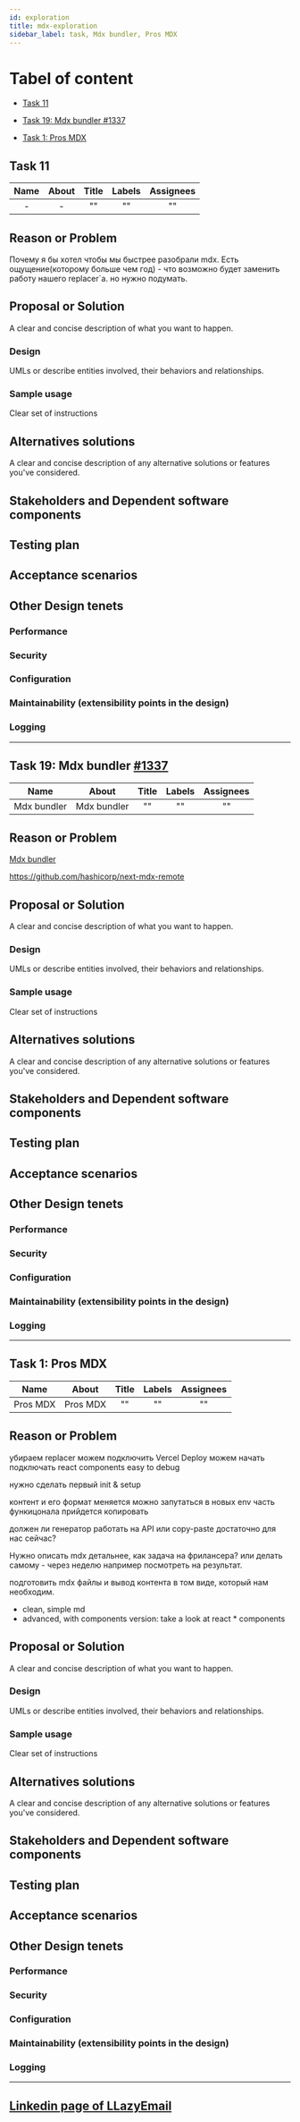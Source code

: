 ```yaml
---
id: exploration
title: mdx-exploration
sidebar_label: task, Mdx bundler, Pros MDX
---
```


# Tabel of content

- [Task 11](#task-11)

- [Task 19: Mdx bundler #1337](#task-19-mdx-bundler-1337)

- [Task 1: Pros MDX](#task-1-pros-mdx)

## Task 11

| Name   | About  | Title  | Labels  | Assignees  |
| :-----: | :-----: | :-----: | :-----: | :-----: |
| - | - | "" | "" | "" |

## Reason or Problem

Почему я бы хотел чтобы мы быстрее разобрали mdx. Есть ощущение(которому больше чем год) - что возможно будет заменить работу нашего replacer`a.
но нужно подумать.

## Proposal or Solution

A clear and concise description of what you want to happen.

### Design

UMLs or describe entities involved, their behaviors and relationships.

### Sample usage

Clear set of instructions

## Alternatives solutions

A clear and concise description of any alternative solutions or features you've considered.

## Stakeholders and Dependent software components

## Testing plan

## Acceptance scenarios

## Other Design tenets

### Performance

### Security

### Configuration

### Maintainability (extensibility points in the design)

### Logging

----

## Task 19: Mdx bundler [#1337](https://github.com/LLazyEmail/markdown-to-email/issues/1337)

| Name   | About  | Title  | Labels  | Assignees  |
| :-----: | :-----: | :-----: | :-----: | :-----: |
| Mdx bundler | Mdx bundler | "" | "" | "" |

## Reason or Problem

[Mdx bundler](https://github.com/kentcdodds/mdx-bundler)

https://github.com/hashicorp/next-mdx-remote

## Proposal or Solution

A clear and concise description of what you want to happen.

### Design

UMLs or describe entities involved, their behaviors and relationships.

### Sample usage

Clear set of instructions

## Alternatives solutions

A clear and concise description of any alternative solutions or features you've considered.

## Stakeholders and Dependent software components

## Testing plan

## Acceptance scenarios

## Other Design tenets

### Performance

### Security

### Configuration

### Maintainability (extensibility points in the design)

### Logging

----

## Task 1: Pros MDX

| Name   | About  | Title  | Labels  | Assignees  |
| :-----: | :-----: | :-----: | :-----: | :-----: |
| Pros MDX | Pros MDX | "" | "" | "" |

## Reason or Problem

убираем replacer
можем подключить Vercel Deploy
можем начать подключать react components
easy to debug

нужно сделать первый init & setup

контент и его формат меняется
можно запутаться в новых env
часть функицонала прийдется копировать

должен ли генератор работать на API или copy-paste достаточно для нас сейчас?

Нужно описать mdx детальнее, как задача на фрилансера?
или делать самому - через неделю например посмотреть на результат.

подготовить mdx файлы и вывод контента в том виде, который нам необходим.
- clean, simple md
- advanced, with components version: take a look at react * components

## Proposal or Solution

A clear and concise description of what you want to happen.

### Design

UMLs or describe entities involved, their behaviors and relationships.

### Sample usage

Clear set of instructions

## Alternatives solutions

A clear and concise description of any alternative solutions or features you've considered.

## Stakeholders and Dependent software components

## Testing plan

## Acceptance scenarios

## Other Design tenets

### Performance

### Security

### Configuration

### Maintainability (extensibility points in the design)

### Logging

----

## [Linkedin page of LLazyEmail](https://www.linkedin.com/company/llazyemail/)
